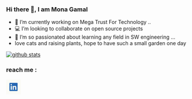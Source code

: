### Hi there 👋, I am Mona Gamal

- 🔭 I’m currently working on Mega Trust For Technology ..
- 💻 I’m looking to collaborate on open source projects
- 👯 I’m so passionated about learning any field in SW engineering ...
- love cats and raising plants, hope to have such a small garden one day 

[![github stats](https://github-readme-stats.vercel.app/api?username=monaAgamal)](https://github.com/monaAgamal/github-readme-stats)

### reach me :  

[<img alt="alt_text" width="40px" src=linkedin.jfif/>](https://www.linkedin.com/in/mona-gamal-17aba513b/)
